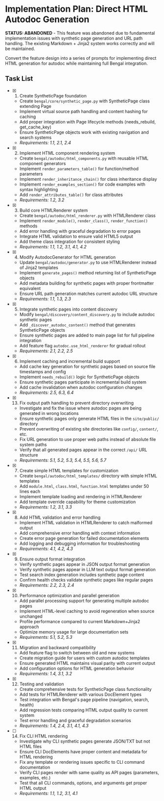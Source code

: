 # Implementation Plan: Direct HTML Autodoc Generation

**STATUS: ABANDONED** - This feature was abandoned due to fundamental implementation issues with synthetic page generation and URL path handling. The existing Markdown + Jinja2 system works correctly and will be maintained.

Convert the feature design into a series of prompts for implementing direct HTML generation for autodoc while maintaining full Bengal integration.

## Task List

- [x] 1. Create SyntheticPage foundation
  - Create `bengal/core/synthetic_page.py` with SyntheticPage class extending Page
  - Implement virtual source path handling and content hashing for caching
  - Add proper integration with Page lifecycle methods (needs_rebuild, get_cache_key)
  - Ensure SyntheticPage objects work with existing navigation and search systems
  - _Requirements: 1.1, 2.1, 2.4_

- [x] 2. Implement HTML component rendering system
  - Create `bengal/autodoc/html_components.py` with reusable HTML component generators
  - Implement `render_parameters_table()` for function/method parameters
  - Implement `render_inheritance_chain()` for class inheritance display
  - Implement `render_examples_section()` for code examples with syntax highlighting
  - Add `render_attributes_table()` for class attributes
  - _Requirements: 1.2, 3.2_

- [x] 3. Build core HTMLRenderer system
  - Create `bengal/autodoc/html_renderer.py` with HTMLRenderer class
  - Implement `render_module()`, `render_class()`, `render_function()` methods
  - Add error handling with graceful degradation to error pages
  - Integrate HTML validation to ensure valid HTML5 output
  - Add theme class integration for consistent styling
  - _Requirements: 1.1, 1.2, 3.1, 4.1, 4.2_

- [x] 4. Modify AutodocGenerator for HTML generation
  - Update `bengal/autodoc/generator.py` to use HTMLRenderer instead of Jinja2 templates
  - Implement `generate_pages()` method returning list of SyntheticPage objects
  - Add metadata building for synthetic pages with proper frontmatter equivalent
  - Ensure URL path generation matches current autodoc URL structure
  - _Requirements: 1.1, 1.3, 2.3_

- [x] 5. Integrate synthetic pages into content discovery
  - Modify `bengal/discovery/content_discovery.py` to include autodoc synthetic pages
  - Add `_discover_autodoc_content()` method that generates SyntheticPage objects
  - Ensure synthetic pages are added to main page list for full pipeline integration
  - Add feature flag `autodoc.use_html_renderer` for gradual rollout
  - _Requirements: 2.1, 2.2, 2.5_

- [x] 6. Implement caching and incremental build support
  - Add cache key generation for synthetic pages based on source file timestamps and config
  - Implement `needs_rebuild()` logic for SyntheticPage objects
  - Ensure synthetic pages participate in incremental build system
  - Add cache invalidation when autodoc configuration changes
  - _Requirements: 2.5, 6.3, 6.4_

- [x] 13. Fix output path handling to prevent directory overwriting
  - Investigate and fix the issue where autodoc pages are being generated in wrong locations
  - Ensure synthetic pages only generate HTML files in the `site/public/` directory
  - Prevent overwriting of existing site directories like `config/`, `content/`, etc.
  - Fix URL generation to use proper web paths instead of absolute file system paths
  - Verify that all generated pages appear in the correct `/api/` URL structure
  - _Requirements: 5.1, 5.2, 5.3, 5.4, 5.5, 5.6, 5.7_

- [x] 7. Create simple HTML templates for customization
  - Create `bengal/autodoc/html_templates/` directory with simple HTML templates
  - Add `module.html`, `class.html`, `function.html` templates under 50 lines each
  - Implement template loading and rendering in HTMLRenderer
  - Add template override capability for theme customization
  - _Requirements: 1.2, 3.1, 3.3_

- [x] 8. Add HTML validation and error handling
  - Implement HTML validation in HTMLRenderer to catch malformed output
  - Add comprehensive error handling with context information
  - Create error page generation for failed documentation elements
  - Add logging and debugging information for troubleshooting
  - _Requirements: 4.1, 4.2, 4.3_

- [x] 9. Ensure output format integration
  - Verify synthetic pages appear in JSON output format generation
  - Verify synthetic pages appear in LLM text output format generation
  - Test search index generation includes synthetic page content
  - Confirm health checks validate synthetic pages like regular pages
  - _Requirements: 2.2, 2.3, 2.4_

- [x] 10. Performance optimization and parallel generation
  - Add parallel processing support for generating multiple autodoc pages
  - Implement HTML-level caching to avoid regeneration when source unchanged
  - Profile performance compared to current Markdown+Jinja2 approach
  - Optimize memory usage for large documentation sets
  - _Requirements: 5.1, 5.2, 5.3_

- [x] 11. Migration and backward compatibility
  - Add feature flag to switch between old and new systems
  - Create migration guide for users with custom autodoc templates
  - Ensure generated HTML maintains visual parity with current output
  - Add configuration options for HTML generation behavior
  - _Requirements: 1.4, 3.1, 3.2_

- [x] 12. Testing and validation
  - Create comprehensive tests for SyntheticPage class functionality
  - Add tests for HTMLRenderer with various DocElement types
  - Test integration with Bengal's page pipeline (navigation, search, health)
  - Add regression tests comparing HTML output quality to current system
  - Test error handling and graceful degradation scenarios
  - _Requirements: 1.4, 2.4, 3.1, 4.1, 4.3_

- [ ] 14. Fix CLI HTML rendering
  - Investigate why CLI synthetic pages generate JSON/TXT but not HTML files
  - Ensure CLI DocElements have proper content and metadata for HTML rendering
  - Fix any template or rendering issues specific to CLI command documentation
  - Verify CLI pages render with same quality as API pages (parameters, examples, etc.)
  - Test that all CLI commands, options, and arguments get proper HTML output
  - _Requirements: 1.1, 1.2, 3.1, 4.1_
